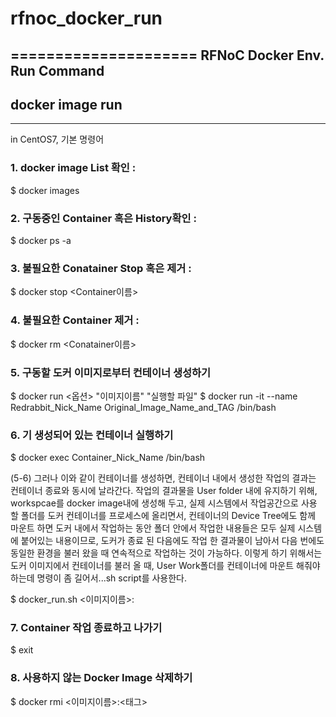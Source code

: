 # rfnoc_docker_run
=====================
RFNoC Docker Env. Run Command
---------------------

## docker image run
------------------

in CentOS7, 기본 명령어

### 1. docker image List 확인 : 
$ docker images

### 2. 구동중인 Container 혹은 History확인 :
$ docker ps -a
  
### 3. 불필요한 Conatainer Stop 혹은 제거 :
$ docker stop <Container이름>
  
### 4. 불필요한 Container 제거 :
$ docker rm <Conatainer이름>
  
### 5. 구동할 도커 이미지로부터 컨테이너 생성하기
$ docker run <옵션> "이미지이름" "실행할 파일"
$ docker run -it --name Redrabbit_Nick_Name Original_Image_Name_and_TAG /bin/bash

### 6. 기 생성되어 있는 컨테이너 실행하기
$ docker exec Container_Nick_Name /bin/bash

(5-6) 그러나 이와 같이 컨테이너를 생성하면, 컨테이너 내에서 생성한 작업의 결과는 컨테이너 종료와 동시에 날라간다.
작업의 결과물을 User folder 내에 유지하기 위해, workspcae를 docker image내에 생성해 두고,
실제 시스템에서 작업공간으로 사용 할 폴더를 도커 컨테이너를 프로세스에 올리면서, 컨테이너의 Device Tree에도 함께 마운트 하면
도커 내에서 작업하는 동안 폴더 안에서 작업한 내용들은 모두 실제 시스템에 붙어있는 내용이므로, 도커가 종료 된 다음에도
작업 한 결과물이 남아서 다음 번에도 동일한 환경을 불러 왔을 때 연속적으로 작업하는 것이 가능하다.
이렇게 하기 위해서는 도커 이미지에서 컨테이너를 불러 올 때, User Work폴더를 컨테이너에 마운트 해줘야 하는데
명령이 좀 길어서...sh script를 사용한다.

$ docker_run.sh <이미지이름>:<TAG>
  
### 7. Container 작업 종료하고 나가기
$ exit
  
### 8. 사용하지 않는 Docker Image 삭제하기
$ docker rmi <이미지이름>:<태그>
